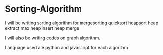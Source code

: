 # Sorting-Algorithm

I will be writing sorting algorithm for 
mergesorting
quicksort
heapsort
	heap extract max
	heap insert
	heap merge

I will also be writing codes on graph algorithm. 

Language used are python and javascript for each algorithm